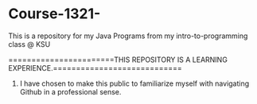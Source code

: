 # Course-1321-
This is a repository for my Java Programs from my intro-to-programming class @ KSU


=======================THIS REPOSITORY IS A LEARNING EXPERIENCE.============================

1. I have chosen to make this public to familiarize myself with navigating Github in a professional sense. 


